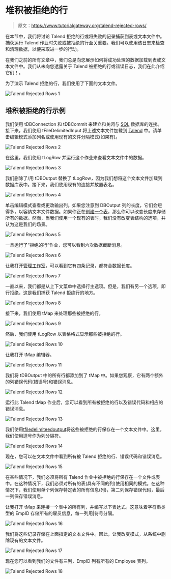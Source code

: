 # 堆积被拒绝的行

> 原文：<https://www.tutorialgateway.org/talend-rejected-rows/>

在本节中，我们将讨论 Talend 拒绝的行或将失败的记录捕获到表或文本文件中。捕获运行 Talend 作业时失败或被拒绝的行至关重要。我们可以使用该日志来检查和清理数据，以便采取进一步的行动。

在我们之前的所有文章中，我们总是向您展示如何将成功处理的数据加载到表或文本文件中。我们从未向您透露关于 Talend 被拒绝的行或错误日志，我们在此介绍它们！。

为了演示 Talend 拒绝的行，我们使用了下面的文本文件。

![Talend Rejected Rows 1](img/ebd7621adfe9b05a884bd51097b0ce5b.png)

## 堆积被拒绝的行示例

我们使用 tDBConnection 和 tDBCommit 来建立和关闭与 [SQL](https://www.tutorialgateway.org/sql/) 数据库的连接。接下来，我们使用 tFileDelimitedInput 将上述文本文件加载到 [Talend](https://www.tutorialgateway.org/talend-tutorial/) 中。请单击编辑模式添加列名或使用现有的文件分隔模式(如果有)。

![Talend Rejected Rows 2](img/8d3e0558059eafb8d98b40b3563664cd.png)

在这里，我们使用 tLogRow 并运行这个作业来查看文本文件中的数据。

![Talend Rejected Rows 3](img/465802a4c440874cf09ce4439a089d73.png)

我们删除了/用 tDBOutput 替换了 tLogRow，因为我们想将这个文本文件加载到数据库表中。接下来，我们使用现有的连接并放置表名。

![Talend Rejected Rows 4](img/f1558c5d4a4de6f48203de43e7fd70b7.png)

单击编辑模式查看或更改输出列。如果您注意到 DBOutput 列的长度，它们会短得多，以容纳文本文件数据。如果你正在[创建一个表](https://www.tutorialgateway.org/sql-create-table/)，那么你可以改变长度来存储所有的数据。然而，当我们使用一个现有的表时，我们没有改变表结构的选项，并认为这是我们的场景。

![Talend Rejected Rows 5](img/b068b77ac6f847dac6ee375a03c07f3f.png)

一旦运行了“拒绝的行”作业，您可以看到六次数据截断消息。

![Talend Rejected Rows 6](img/37d81c6fa497fce6726537f2a7e56fa7.png)

让我打开[管理工作室](https://www.tutorialgateway.org/sql-server-management-studio/)，可以看到它有四条记录，都符合数据长度。

![Talend Rejected Rows 7](img/398ccd680fe102dabaa24058753cad68.png)

一直以来，我们都是从上下文菜单中选择行主选项。但是，我们有另一个选项，即行拒绝，这是我们捕获 Talend 拒绝行的地方。

![Talend Rejected Rows 8](img/d0ffb4aa27fea219707fafad27f04aab.png)

接下来，我们使用 tMap 来处理那些被拒绝的行。

![Talend Rejected Rows 9](img/2e3077c608ee3e8124bd8c6747ae8f09.png)

然后，我们使用 tLogRow 以表格格式显示那些被拒绝的行。

![Talend Rejected Rows 10](img/ac6c98dd8e46d33a092ef9e1c8f48b54.png)

让我打开 tMap 编辑器。

![Talend Rejected Rows 11](img/f4894ead7fe8057a9d5c3ebe98463f6b.png)

我们将 tDBOutput 中的所有行都添加到了 tMap 中。如果您观察，它有两个额外的列错误代码(错误号)和错误消息。

![Talend Rejected Rows 12](img/4a31f3407179b7f4eb315cad62c59ab5.png)

运行此 Talend tMap 作业后，您可以看到所有被拒绝的行以及错误代码和相应的错误消息。

![Talend Rejected Rows 13](img/6b19a32d79fbe37851fbc3fc70136dcb.png)

我们使用[tfiledelimiteedoutput](https://www.tutorialgateway.org/export-database-table-to-text-file-in-talend/)将这些被拒绝的行保存在一个文本文件中。这里，我们使用逗号作为列分隔符。

![Talend Rejected Rows 14](img/877c7e135b7a5e38390e631f3d1738e1.png)

现在，您可以在文本文件中看到所有被 Talend 拒绝的行、错误代码和错误消息。

![Talend Rejected Rows 15](img/84bdb9a2728263540c8741b2b5d62994.png)

在某些情况下，我们必须将所有 Talend 作业中被拒绝的行保存在一个文件或表中。在这种情况下，我们必须对所有的表(具有不同的列)使用相同的模式。在这种情况下，我们使用单个列保存特定表的所有信息(列)，第二列保存错误代码，最后一列保存错误消息。

让我打开 tMap 来连接一个表中的所有列，并编写以下表达式。这意味着字符串类型的 EmpID 存储所有的雇员信息，每一列用|符号分隔。

![Talend Rejected Rows 16](img/6617e467f6b2a57dcd8127c5d5aeee10.png)

我们将这些记录存储在上面指定的文本文件中。因此，让我改变模式，从系统中删除现有的文本文件。

![Talend Rejected Rows 17](img/ceb6427d36b7814d2b7f1b50c4157bc2.png)

现在您可以看到我们的文件有三列，EmpID 列有所有的 Employee 表列。

![Talend Rejected Rows 18](img/8e7016425a6c814ca1e92f0d9c4ecfd3.png)